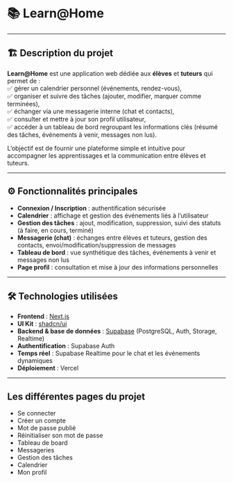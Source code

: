 # 📚 Learn@Home

---

## 🏗 Description du projet

**Learn@Home** est une application web dédiée aux **élèves** et **tuteurs** qui permet de :  
✅ gérer un calendrier personnel (événements, rendez-vous),  
✅ organiser et suivre des tâches (ajouter, modifier, marquer comme terminées),  
✅ échanger via une messagerie interne (chat et contacts),  
✅ consulter et mettre à jour son profil utilisateur,  
✅ accéder à un tableau de bord regroupant les informations clés (résumé des tâches, événements à venir, messages non lus).

L’objectif est de fournir une plateforme simple et intuitive pour accompagner les apprentissages et la communication entre élèves et tuteurs.

---

## ⚙️ Fonctionnalités principales

- **Connexion / Inscription** : authentification sécurisée  
- **Calendrier** : affichage et gestion des événements liés à l’utilisateur  
- **Gestion des tâches** : ajout, modification, suppression, suivi des statuts (à faire, en cours, terminé)  
- **Messagerie (chat)** : échanges entre élèves et tuteurs, gestion des contacts, envoi/modification/suppression de messages  
- **Tableau de bord** : vue synthétique des tâches, événements à venir et messages non lus  
- **Page profil** : consultation et mise à jour des informations personnelles

---

## 🛠 Technologies utilisées

- **Frontend** : [Next.js](https://nextjs.org/)  
- **UI Kit** : [shadcn/ui](https://ui.shadcn.com/)  
- **Backend & base de données** : [Supabase](https://supabase.io/) (PostgreSQL, Auth, Storage, Realtime)  
- **Authentification** : Supabase Auth 
- **Temps réel** : Supabase Realtime pour le chat et les événements dynamiques  
- **Déploiement** : Vercel
---


## Les différentes pages du projet

* Se connecter
* Créer un compte
* Mot de passe publié
* Réinitialiser son mot de passe
* Tableau de board
* Messageries
* Gestion des tâches
* Calendrier
* Mon profil
